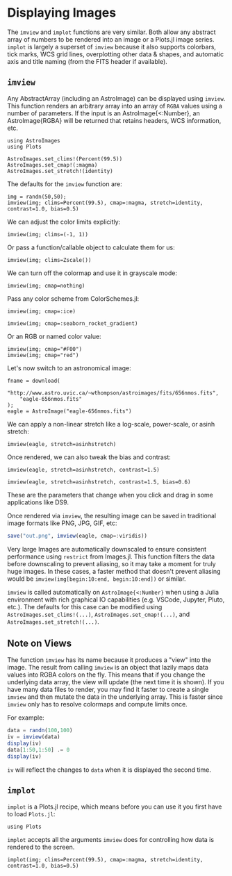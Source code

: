 # Displaying Images

The `imview` and `implot` functions are very similar. 
Both allow any abstract array of numbers to be rendered into an image or a Plots.jl image series.
`implot` is largely a superset of `imview` because it also supports colorbars, tick marks, WCS grid lines, overplotting other data & shapes, and automatic
axis and title naming (from the FITS header if available).

## `imview`

Any AbstractArray (including an AstroImage) can be displayed using `imview`. This function renders an
arbitrary array into an array of `RGBA` values using a number of parameters. If the input is an AstroImage{<:Number},
an AstroImage{RGBA} will be returned that retains headers, WCS information, etc.

```@setup 1
using AstroImages
using Plots

AstroImages.set_clims!(Percent(99.5))
AstroImages.set_cmap!(:magma)
AstroImages.set_stretch!(identity)
```

The defaults for the `imview` function are:
```@example 1
img = randn(50,50);
imview(img; clims=Percent(99.5), cmap=:magma, stretch=identity, contrast=1.0, bias=0.5)
```

We can adjust the color limits explicitly:
```@example 1
imview(img; clims=(-1, 1))
```

Or pass a function/callable object to calculate them for us:
```@example 1
imview(img; clims=Zscale())
```

We can turn off the colormap and use it in grayscale mode:
```@example 1
imview(img; cmap=nothing)
```

Pass any color scheme from ColorSchemes.jl:
```@example 1
imview(img; cmap=:ice)
```
```@example 1
imview(img; cmap=:seaborn_rocket_gradient)
```

Or an RGB or named color value:
```@example 1
imview(img; cmap="#F00")
imview(img; cmap="red")
```

Let's now switch to an astronomical image:
```@example 1
fname = download(
    "http://www.astro.uvic.ca/~wthompson/astroimages/fits/656nmos.fits",
    "eagle-656nmos.fits"
);
eagle = AstroImage("eagle-656nmos.fits")
```

We can apply a non-linear stretch like a log-scale, power-scale, or asinh stretch:
```@example 1
imview(eagle, stretch=asinhstretch)
```

Once rendered, we can also tweak the bias and contrast:
```@example 1
imview(eagle, stretch=asinhstretch, contrast=1.5)
```
```@example 1
imview(eagle, stretch=asinhstretch, contrast=1.5, bias=0.6)
```
These are the parameters that change when you click and drag in some applications like DS9.

Once rendered via `imview`, the resulting image can be saved in traditional image formats like PNG, JPG, GIF, etc:
```julia
save("out.png", imview(eagle, cmap=:viridis))
```

Very large Images are automatically downscaled to ensure consistent performance using `restrict` from Images.jl. This function filters the data before downscaling to prevent aliasing, so it may take a moment for truly huge images. In these cases, a faster method that doesn't prevent aliasing would be `imview(img[begin:10:end, begin:10:end])` or similar.

`imview` is called automatically on `AstroImage{<:Number}` when using a Julia environment with rich graphical IO capabilities (e.g. VSCode, Jupyter, Pluto, etc.).
The defaults for this case can be modified using `AstroImages.set_clims!(...)`, `AstroImages.set_cmap!(...)`, and `AstroImages.set_stretch!(...)`.

## Note on Views
The function `imview` has its name because it produces a "view" into the image. The result from calling `imview` is an object that lazily maps data values into RGBA colors on the fly.
This means that if you change the underlying data array, the view will update (the next time it is shown).
If you have many data files to render, you may find it faster to create a single `imview` and then mutate the data in the underlying array. This is faster since `imview` only has to resolve colormaps and compute limits once.

For example:
```julia
data = randn(100,100)
iv = imview(data)
display(iv)
data[1:50,1:50] .= 0
display(iv)
```
`iv` will reflect the changes to `data` when it is displayed the second time.

## `implot`

`implot`  is a Plots.jl recipe, which means before you can use it you first have to load `Plots.jl`:

```@example 1
using Plots
```

`implot` accepts all the arguments `imview` does for controlling how data is rendered to the screen.

```@example 1
implot(img; clims=Percent(99.5), cmap=:magma, stretch=identity, contrast=1.0, bias=0.5)
```
